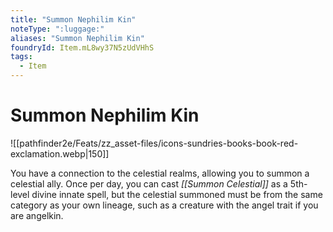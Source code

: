 ```yaml
---
title: "Summon Nephilim Kin"
noteType: ":luggage:"
aliases: "Summon Nephilim Kin"
foundryId: Item.mL8wy37N5zUdVHhS
tags:
  - Item
---
```


# Summon Nephilim Kin
![[pathfinder2e/Feats/zz_asset-files/icons-sundries-books-book-red-exclamation.webp|150]]

You have a connection to the celestial realms, allowing you to summon a celestial ally. Once per day, you can cast _[[Summon Celestial]]_ as a 5th-level divine innate spell, but the celestial summoned must be from the same category as your own lineage, such as a creature with the angel trait if you are angelkin.
